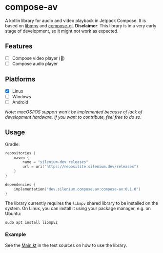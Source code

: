 # compose-av

A kotlin library for audio and video playback in Jetpack Compose.
It is based on [libmpv](https://github.com/mpv-player/mpv) and
[compose-gl](https://github.com/silenium-dev/compose-gl).
**Disclaimer**: This library is in a very early stage of development, so it might not work as expected.

## Features

- [ ] Compose video player (🚧)
- [ ] Compose audio player

## Platforms

- [x] Linux
- [ ] Windows
- [ ] Android

*Note: macOS/iOS support won't be implemented because of lack of development hardware.
If you want to contribute, feel free to do so.*

## Usage

Gradle:

```kotlin
repositories {
    maven {
        name = "silenium-dev releases"
        url = uri("https://reposilite.silenium.dev/releases")
    }
}

dependencies {
    implementation("dev.silenium.compose.av:compose-av:0.1.0")
}
```

The library currently requires the `libmpv` shared library to be installed on the system.
On Linux, you can install it using your package manager, e.g. on Ubuntu:

```shell
sudo apt install libmpv2
```

### Example

See the [Main.kt](src/test/kotlin/dev/silenium/multimedia/compose/Main.kt) in the test sources
on how to use the library.
